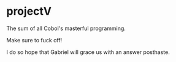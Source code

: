 # projectV
The sum of all Cobol's masterful programming.

Make sure to fuck off!

I do so hope that Gabriel will grace us with an answer posthaste.
